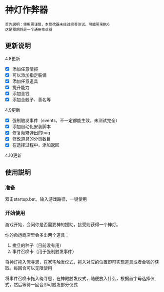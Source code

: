 # 神灯作弊器

```
首先説明：使用需谨慎，本修改器未经过完善测试，可能带来BUG
这是预期将是一个通用修改器
```

## 更新说明

4.8更新

- [x] 添加任意情报
- [x] 可以添加指定裝備
- [x] 添加任意道具
- [x] 提升能力
- [x] 添加金钱
- [x] 添加金骰子、善名等

4.9更新

- [x] 强制触发事件（events，不一定都能生效，未测试完全）
- [x] 添加自动化安装脚本
- [x] 修复频繁弹出的bug
- [x] 修改道具的分页数目
- [x] 在选择过程中，添加返回

4.10更新

## 使用説明

### 准备

双击startup.bat，输入游戏路径，一键使用

### 开始使用

游戏开始，会问你是否需要神的援助，接受则获得一个神灯。

你的命运商店里会多出两个道具：

1. 撒旦的种子（目前没有用）
2. 事件召唤卡（用于强制触发事件）

将神灯拖入俺寻思，在家宅触发仪式，拖入对应的位置即可实现道具或者金钱的获取。每回合可以无限使用

将事件召唤卡拖入俺寻思，在神殿触发仪式，随便放入什么，根据首字母选择仪式，然后等待一回合即可触发部分仪式

